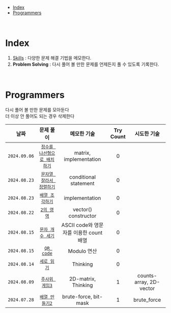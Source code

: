 - [Index](#index)
- [Programmers](#programmers)

<br>

# Index
1. [Skills](Skills/README.md) : 다양한 문제 해결 기법을 메모한다.
2. **Problem Solving** : 다시 풀어 볼 만한 문제를 언제든지 풀 수 있도록 기록한다.

<br>

# Programmers
다시 풀어 볼 만한 문제를 모아둔다<br>
더 이상 안 풀어도 되는 경우 삭제한다<br>

| 날짜 | 문제 풀이 | 메모한 기술 | Try Count | 시도한 기술 |
|:---:|:---:|:---:|:---:|:---:|
| `2024.09.06` | [`정수를 나선형으로 배치하기`](Programmers/240906_정수를나선형으로배치.md) | matrix, implementation | 0 | |
| `2024.08.23` | [`문자열 잘라서 정렬하기`](Programmers/240901_문자열잘라서정렬.md) | conditional statement | 0 | |
| `2024.08.23` | [`배열 조각하기`](Programmers/240823_배열조각하기.md) | implementation | 0 | |
| `2024.08.22` | [`2의 영역`](Programmers/240822_2의영역.md) | vector<T>() constructor | 0 | |
| `2024.08.15` | [`문자 개수 세기`](Programmers/240815_문자개수세기.md) | ASCII code와 영문자를 이용한 count 배열 | 0 | |
| `2024.08.15` | [`QR code`](Programmers/240815_QRcode.md) | Modulo 연산 | 0 | |
| `2024.08.14` | [`세로 읽기`](Programmers/240814_세로읽기.md) | Thinking | 0 | |
| `2024.08.09` | [`주사위 게임3`](Programmers/240809_주사위게임3.md) | 2D-matrix, Thinking | 1 | counts-array, 2D-vector |
| `2024.07.28` | [`배열 만들기2`](Programmers/240728_배열만들기2.md) | brute-force, bit-mask | 1 | brute_force |
